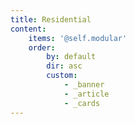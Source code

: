```yaml
---
title: Residential
content:
    items: '@self.modular'
    order:
        by: default
        dir: asc
        custom:
            - _banner
            - _article
            - _cards
---
```

